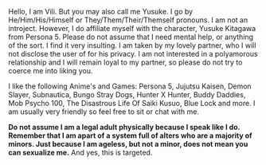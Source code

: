 Hello, I am Vili. But you may also call me Yusuke. I go by He/Him/His/Himself or They/Them/Their/Themself pronouns. I am not an introject. However, I do affiliate myself with the character, Yusuke Kitagawa from Persona 5. Please do not assume that I need mental help, or anything of the sort. I find it very insulting. I am taken by my lovely partner, who I will not disclose the user of for his privacy. I am not interested in a polyamorous relationship and I will remain loyal to my partner, so please do not try to coerce me into liking you.

I like the following Anime's and Games: Persona 5, Jujutsu Kaisen, Demon Slayer, Subnautica, Bungo Stray Dogs, Hunter X Hunter, Buddy Daddies, Mob Psycho 100, The Disastrous Life Of Saiki Kusuo, Blue Lock and more. I am usually very friendly so feel free to sit or chat with me.


**Do not assume I am a legal adult physically because I speak like I do. Remember that I am apart of a system full of alters who are a majority of minors. Just because I am ageless, but not a minor, does not mean you can sexualize me.**
And yes, this is targeted.
